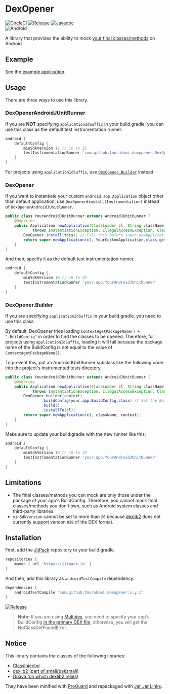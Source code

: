 # DexOpener

[![CircleCI](https://circleci.com/gh/tmurakami/dexopener.svg?style=shield)](https://circleci.com/gh/tmurakami/dexopener)
[![Release](https://jitpack.io/v/tmurakami/dexopener.svg)](https://jitpack.io/#tmurakami/dexopener)
[![Javadoc](https://img.shields.io/badge/Javadoc-0.12.1-brightgreen.svg)](https://jitpack.io/com/github/tmurakami/dexopener/0.12.1/javadoc/)<br>
![Android](https://img.shields.io/badge/Android-4.1%2B-blue.svg)

A library that provides the ability to mock [your final classes/methods](#limitations_final_you_can_mock) on Android.

## Example

See the [example application](dexopener-example).

## Usage

There are three ways to use this library.

### DexOpenerAndroidJUnitRunner

If you are **NOT** specifying `applicationIdSuffix` in your build.gradle, you can use this class as the default test instrumentation runner.

```groovy
android {
    defaultConfig {
        minSdkVersion 16 // 16 to 25
        testInstrumentationRunner 'com.github.tmurakami.dexopener.DexOpenerAndroidJUnitRunner'
    }
}
```

For projects using `applicationIdSuffix`, use [`DexOpener.Builder`](#dexopenerbuilder) instead.

### DexOpener

If you want to instantiate your custom `android.app.Application` object other than default application, use `DexOpener#install(Instrumentation)` instead of `DexOpenerAndroidJUnitRunner`.

```java
public class YourAndroidJUnitRunner extends AndroidJUnitRunner {
    @Override
    public Application newApplication(ClassLoader cl, String className, Context context)
            throws InstantiationException, IllegalAccessException, ClassNotFoundException {
        DexOpener.install(this); // Call this before super.newApplication()
        return super.newApplication(cl, YourCustomApplication.class.getName(), context);
    }
}
```

And then, specify it as the default test instrumentation runner.

```groovy
android {
    defaultConfig {
        minSdkVersion 16 // 16 to 25
        testInstrumentationRunner 'your.app.YourAndroidJUnitRunner'
    }
}
```

### DexOpener.Builder

If you are specifying `applicationIdSuffix` in your build.gradle, you need to use this class.

By default, DexOpener tries loading `Context#getPackageName() + ".BuildConfig"` in order to find the classes to be opened.
Therefore, for projects using `applicationIdSuffix`, loading it will fail because the package name of the BuildConfig is not equal to the value of `Context#getPackageName()`.

To prevent this, put an AndroidJUnitRunner subclass like the following code into the project's instrumented tests directory.

```java
public class YourAndroidJUnitRunner extends AndroidJUnitRunner {
    @Override
    public Application newApplication(ClassLoader cl, String className, Context context)
            throws InstantiationException, IllegalAccessException, ClassNotFoundException {
        DexOpener.builder(context)
                .buildConfig(your.app.BuildConfig.class) // Set the BuildConfig class
                .build()
                .installTo(cl);
        return super.newApplication(cl, className, context);
    }
}
```

Make sure to update your build.gradle with the new runner like this:

```groovy
android {
    defaultConfig {
        minSdkVersion 16 // 16 to 25
        testInstrumentationRunner 'your.app.YourAndroidJUnitRunner'
    }
}
```

## Limitations

- <a name="limitations_final_you_can_mock"></a>The final classes/methods you can mock are only those under the package of your app's BuildConfig. Therefore, you cannot mock final classes/methods you don't own, such as Android system classes and third-party libraries.
- `minSdkVersion` cannot be set to more than `26` because [dexlib2](https://github.com/JesusFreke/smali) does not currently support version `038` of the DEX format.

## Installation

First, add the [JitPack](https://jitpack.io/) repository to your build.gradle.

```groovy
repositories {
    maven { url 'https://jitpack.io' }
}
```

And then, add this library as `androidTestCompile` dependency.

```groovy
dependencies {
    androidTestCompile 'com.github.tmurakami:dexopener:x.y.z'
}
```

[![Release](https://jitpack.io/v/tmurakami/dexopener.svg)](https://jitpack.io/#tmurakami/dexopener)

> **Note:** If you are using [Multidex](https://developer.android.com/studio/build/multidex.html?hl=en), you need to specify your app's BuildConfig [in the primary DEX file](https://developer.android.com/studio/build/multidex.html?hl=en#keep), otherwise, you will get the NoClassDefFoundError.

## Notice

This library contains the classes of the following libraries:

- [ClassInjector](https://github.com/tmurakami/classinjector)
- [dexlib2 (part of smali/baksmali)](https://github.com/JesusFreke/smali)
- [Guava (on which dexlib2 relies)](https://github.com/google/guava)

They have been minified with [ProGuard](https://www.guardsquare.com/en/proguard) and repackaged with [Jar Jar Links](https://code.google.com/archive/p/jarjar/).
